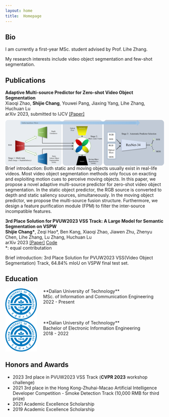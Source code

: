 ```yaml
---
layout: home
title:  Homepage
---
```


## Bio
I am currently a first-year MSc. student advised by Prof. Lihe Zhang.

My research interests include video object segmentation and few-shot segmentation.

## Publications

**Adaptive Multi-source Predictor for Zero-shot Video Object Segmentation**<br />
Xiaoqi Zhao, **Shijie Chang**, Youwei Pang, Jiaxing Yang, Lihe Zhang, Huchuan Lu<br />
arXiv 2023, submitted to IJCV [[Paper]](https://arxiv.org/pdf/2303.10383.pdf)<br />
<img style="float:left;padding-right:20px;padding-top:10px;" width="600" src="/assets/papers/IJCVUVOS.png"><br />
<br clear="left" />
Brief introduction: Both static and moving objects usually exist in real-life videos. Most video object segmentation methods only focus on exacting and exploiting motion cues to perceive moving objects. In this paper, we propose a novel adaptive multi-source predictor for zero-shot video object segmentation. In the static object predictor, the RGB source is converted to depth and static saliency sources, simultaneously. In the moving object predictor, we propose the multi-source fusion structure. Furthermore, we design a feature purification module (FPM) to filter the inter-source incompatible features.<br />

**3rd Place Solution for PVUW2023 VSS Track: A Large Model for Semantic Segmentation on VSPW**<br />
**Shijie Chang\***, Zeqi Hao\*, Ben Kang, Xiaoqi Zhao, Jiawen Zhu, Zhenyu Chen, Lihe Zhang, Lu Zhang, Huchuan Lu<br />
arXiv 2023 [[Paper]](https://arxiv.org/pdf/.pdf) [Code](https://github.com/DUT-CSJ/PVUW2023-VSS-3rd)<br />
\*: equal contributation

Brief introduction: 3rd Place Solution for PVUW2023 VSS(Video Object Segmentation) Track, 64.84% mIoU on VSPW final test set.


## Education
<img style="float:left;padding-right:20px;" width="100" src="/assets/orgs/dut.png">
**Dalian University of Technology**<br />
MSc. of Information and Communication Engineering<br />
2022 - Present<br style="clear:both" />

<img style="float:left;padding-right:20px;" width="100" src="/assets/orgs/dut.png">
**Dalian University of Technology**<br />
Bachelor of Electronic Information Engineering<br />
2018 - 2022<br style="clear:both" />

## Honors and Awards
* 2023 3rd place in PVUW2023 VSS Track (**CVPR 2023** workshop challenge)
* 2021 3rd place in the Hong Kong-Zhuhai-Macao Artificial Intelligence Developer Competition - Smoke Detection Track (10,000 RMB for third prize)
* 2021 Academic Excellence Scholarship
* 2019 Academic Excellence Scholarship
